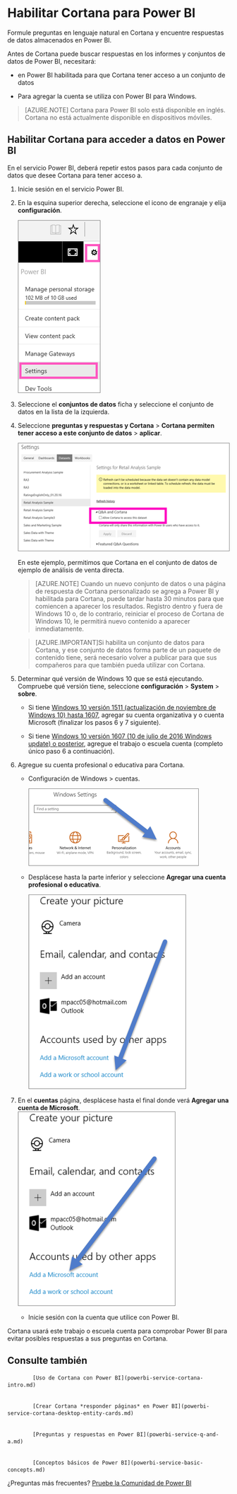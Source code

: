 <properties
   pageTitle="Habilitar Cortana para Power BI"
   description="Usar Cortana con Power BI para obtener respuestas de los datos. Activar Cortana para cada conjunto de datos de Power BI y, a continuación, habilite Cortana tener acceso a los conjuntos de datos desde dispositivos móviles."
   services="powerbi"
   documentationCenter=""
   authors="mihart"  
   manager="mblythe"
   backup=""
   editor=""
   tags=""
   qualityFocus="no"
   qualityDate=""/>

<tags
   ms.service="powerbi"
   ms.devlang="NA"
   ms.topic="article"
   ms.tgt_pltfrm="NA"
   ms.workload="powerbi"
   ms.date="09/20/2016"
   ms.author="mihart"/>


# <a name="enable-cortana-for-power-bi"></a>Habilitar Cortana para Power BI

Formule preguntas en lenguaje natural en Cortana y encuentre respuestas de datos almacenados en Power BI.

Antes de Cortana puede buscar respuestas en los informes y conjuntos de datos de Power BI, necesitará:

-  en Power BI habilitada para que Cortana tener acceso a un conjunto de datos

-  Para agregar la cuenta se utiliza con Power BI para Windows.

  >[AZURE.NOTE] Cortana para Power BI solo está disponible en inglés. Cortana no está actualmente disponible en dispositivos móviles.

## <a name="enable-cortana-to-access-data-in-power-bi"></a>Habilitar Cortana para acceder a datos en Power BI
En el servicio Power BI, deberá repetir estos pasos para cada conjunto de datos que desee Cortana para tener acceso a.

1.  Inicie sesión en el servicio Power BI.

2. En la esquina superior derecha, seleccione el icono de engranaje y elija **configuración**.

    ![](media/powerbi-service-cortana-enable/PBI_cortana_settings.png)

3. Seleccione el **conjuntos de datos** ficha y seleccione el conjunto de datos en la lista de la izquierda.

4.  Seleccione **preguntas y respuestas y Cortana** > **Cortana permiten tener acceso a este conjunto de datos** > **aplicar**.

    ![](media/powerbi-service-cortana-enable/PBI_cortana-enable-new.png)

    En este ejemplo, permitimos que Cortana en el conjunto de datos de ejemplo de análisis de venta directa.

    >[AZURE.NOTE] Cuando un nuevo conjunto de datos o una página de respuesta de Cortana personalizado se agrega a Power BI y habilitada para Cortana, puede tardar hasta 30 minutos para que comiencen a aparecer los resultados.  Registro dentro y fuera de Windows 10 o, de lo contrario, reiniciar el proceso de Cortana de Windows 10, le permitirá nuevo contenido a aparecer inmediatamente.

    >[AZURE.IMPORTANT]Si habilita un conjunto de datos para Cortana, y ese conjunto de datos forma parte de un paquete de contenido tiene, será necesario volver a publicar para que sus compañeros para que también pueda utilizar con Cortana.

5. Determinar qué versión de Windows 10 que se está ejecutando. Compruebe qué versión tiene, seleccione **configuración** > **System** > **sobre**.

   -  Si tiene [Windows 10 versión 1511 (actualización de noviembre de Windows 10) hasta 1607](http://blogs.windows.com/windowsexperience/2015/11/12/first-major-update-for-windows-10-available-today/), agregar su cuenta organizativa y o cuenta Microsoft (finalizar los pasos 6 y 7 siguiente).

   -  Si tiene [Windows 10 versión 1607 (10 de julio de 2016 Windows update) o posterior](https://support.microsoft.com/en-us/kb/3176929), agregue el trabajo o escuela cuenta (completo único paso 6 a continuación).

6. Agregue su cuenta profesional o educativa para Cortana.
   -  Configuración de Windows > cuentas.

         ![](media/powerbi-service-cortana-enable/power-bi-windows-accounts.png)

   -  Desplácese hasta la parte inferior y seleccione **Agregar una cuenta profesional o educativa**.

         ![](media/powerbi-service-cortana-enable/power-bi-add-work-account.png)

7. En el **cuentas** página, desplácese hasta el final donde verá **Agregar una cuenta de Microsoft**.
      ![](media/powerbi-service-cortana-enable/power-bi-add-microsoft-account.png)

   -  Inicie sesión con la cuenta que utilice con Power BI.

Cortana usará este trabajo o escuela cuenta para comprobar Power BI para evitar posibles respuestas a sus preguntas en Cortana.

## <a name="see-also"></a>Consulte también

            [Uso de Cortana con Power BI](powerbi-service-cortana-intro.md)


            [Crear Cortana *responder páginas* en Power BI](powerbi-service-cortana-desktop-entity-cards.md)


            [Preguntas y respuestas en Power BI](powerbi-service-q-and-a.md)


            [Conceptos básicos de Power BI](powerbi-service-basic-concepts.md)

¿Preguntas más frecuentes? 
            [Pruebe la Comunidad de Power BI](http://community.powerbi.com/)

